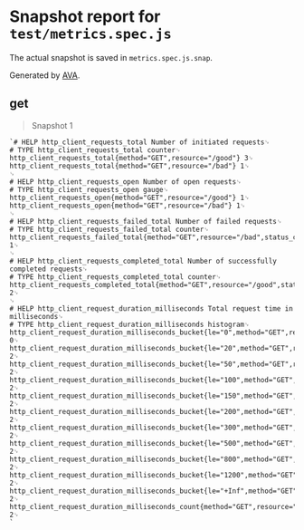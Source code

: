 # Snapshot report for `test/metrics.spec.js`

The actual snapshot is saved in `metrics.spec.js.snap`.

Generated by [AVA](https://ava.li).

## get

> Snapshot 1

    `# HELP http_client_requests_total Number of initiated requests␊
    # TYPE http_client_requests_total counter␊
    http_client_requests_total{method="GET",resource="/good"} 3␊
    http_client_requests_total{method="GET",resource="/bad"} 1␊
    ␊
    # HELP http_client_requests_open Number of open requests␊
    # TYPE http_client_requests_open gauge␊
    http_client_requests_open{method="GET",resource="/good"} 1␊
    http_client_requests_open{method="GET",resource="/bad"} 1␊
    ␊
    # HELP http_client_requests_failed_total Number of failed requests␊
    # TYPE http_client_requests_failed_total counter␊
    http_client_requests_failed_total{method="GET",resource="/bad",status_code="500"} 1␊
    ␊
    # HELP http_client_requests_completed_total Number of successfully completed requests␊
    # TYPE http_client_requests_completed_total counter␊
    http_client_requests_completed_total{method="GET",resource="/good",status_code="200"} 2␊
    ␊
    # HELP http_client_request_duration_milliseconds Total request time in milliseconds␊
    # TYPE http_client_request_duration_milliseconds histogram␊
    http_client_request_duration_milliseconds_bucket{le="0",method="GET",resource="/good"} 0␊
    http_client_request_duration_milliseconds_bucket{le="20",method="GET",resource="/good"} 2␊
    http_client_request_duration_milliseconds_bucket{le="50",method="GET",resource="/good"} 2␊
    http_client_request_duration_milliseconds_bucket{le="100",method="GET",resource="/good"} 2␊
    http_client_request_duration_milliseconds_bucket{le="150",method="GET",resource="/good"} 2␊
    http_client_request_duration_milliseconds_bucket{le="200",method="GET",resource="/good"} 2␊
    http_client_request_duration_milliseconds_bucket{le="300",method="GET",resource="/good"} 2␊
    http_client_request_duration_milliseconds_bucket{le="500",method="GET",resource="/good"} 2␊
    http_client_request_duration_milliseconds_bucket{le="800",method="GET",resource="/good"} 2␊
    http_client_request_duration_milliseconds_bucket{le="1200",method="GET",resource="/good"} 2␊
    http_client_request_duration_milliseconds_bucket{le="+Inf",method="GET",resource="/good"} 2␊
    http_client_request_duration_milliseconds_count{method="GET",resource="/good"} 2␊
    `
